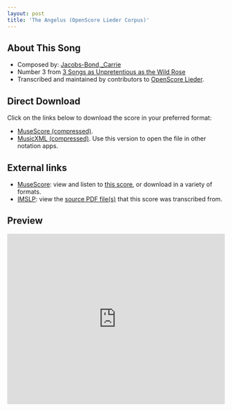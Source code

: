 ```yaml
---
layout: post
title: 'The Angelus (OpenScore Lieder Corpus)'
---
```


## About This Song

- Composed by: [Jacobs-Bond,_Carrie](https://fourscoreandmore.org/openscore/lieder/Jacobs-Bond,_Carrie)
- Number 3 from [3 Songs as Unpretentious as the Wild Rose](https://fourscoreandmore.org/openscore/lieder/Jacobs-Bond,_Carrie/3_Songs_as_Unpretentious_as_the_Wild_Rose)
- Transcribed and maintained by contributors to [OpenScore Lieder].

[OpenScore Lieder]: https://musescore.com/openscore-lieder-corpus

## Direct Download

Click on the links below to download the score in your preferred format:
- [MuseScore (compressed)](https://github.com/openscore/lieder/blob/main/scores/Jacobs-Bond,_Carrie/3_Songs_as_Unpretentious_as_the_Wild_Rose/3_The_Angelus/lc6588520.mscz?raw=true).
- [MusicXML (compressed)](https://github.com/openscore/lieder/blob/main/scores/Jacobs-Bond,_Carrie/3_Songs_as_Unpretentious_as_the_Wild_Rose/3_The_Angelus/lc6588520.mxl?raw=true). Use this version to open the file in other notation apps.

## External links

- [MuseScore]: view and listen to [this score][MuseScore], or download in a variety of formats.
- [IMSLP]: view the [source PDF file(s)][IMSLP] that this score was transcribed from.

[MuseScore]: https://musescore.com/score/6588520
[IMSLP]: https://imslp.org/wiki/Special:ReverseLookup/196066

## Preview

<iframe width="100%" height="394" src="https://musescore.com/openscore-lieder-corpus/scores/6588520/embed" frameborder="0" allowfullscreen allow="autoplay; fullscreen"></iframe>
